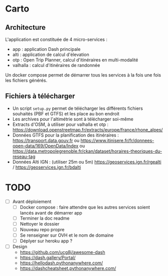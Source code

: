 # Carto

## Architecture

L'application est constituée de 4 micro-services :
- app : application Dash principale
- alti : application de calcul d'élevation
- otp : Open Trip Planner, calcul d'itinéraires en multi-modalité
- valhalla : calcul d'itinéraires de randonnée

Un docker compose permet de démarrer tous les services à la fois une fois les fichiers générés.

## Fichiers à télécharger 

- Un script `setup.py` permet de télécharger les différents fichiers souhaités (PBF et GTFS) et les place au bon endroit
- Les archives pour l'altimétrie sont à télécharger soi-même
- Extracts d'OSM, à utiliser pour valhalla et otp : https://download.openstreetmap.fr/extracts/europe/france/rhone_alpes/
- Données GTFS pour la planification des itinéraires : https://transport.data.gouv.fr ou https://www.itinisere.fr/fr/donnees-open-data/169/OpenData/Index ou https://data.metropolegrenoble.fr/ckan/dataset/horaires-theoriques-du-reseau-tag 
- Données Alti IGN : (utiliser 25m ou 5m) https://geoservices.ign.fr/rgealti / https://geoservices.ign.fr/bdalti


# TODO

- [ ] Avant déploiement
    - [ ] Docker compose : faire attendre que les autres services soient lancés avant de démarrer app
    - [ ] Terminer la doc readme
    - [ ] Nettoyer le dossier
    - [ ] Nouveau repo propre
    - [ ] Se renseigner sur OVH et le nom de domaine
    - [ ] Déplyer sur heroku app ?
- [ ] Design
    - https://github.com/ucg8j/awesome-dash
    - https://dash.gallery/Portal/
    - https://hellodash.pythonanywhere.com/
    - https://dashcheatsheet.pythonanywhere.com/
